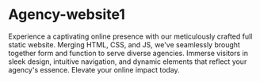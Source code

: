 # Agency-website1
Experience a captivating online presence with our meticulously crafted full static website. Merging HTML, CSS, and JS, we've seamlessly brought together form and function to serve diverse agencies. Immerse visitors in sleek design, intuitive navigation, and dynamic elements that reflect your agency's essence. Elevate your online impact today.
